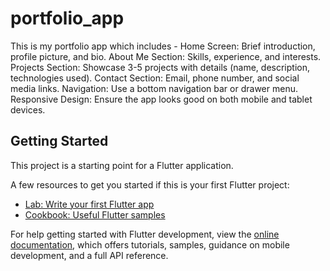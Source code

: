 # portfolio_app

This is my portfolio app which includes - 
Home Screen: Brief introduction, profile picture, and bio.
About Me Section: Skills, experience, and interests.
Projects Section: Showcase 3-5 projects with details (name, description, technologies used).
Contact Section: Email, phone number, and social media links.
Navigation: Use a bottom navigation bar or drawer menu.
Responsive Design: Ensure the app looks good on both mobile and tablet devices.

## Getting Started

This project is a starting point for a Flutter application.

A few resources to get you started if this is your first Flutter project:

- [Lab: Write your first Flutter app](https://docs.flutter.dev/get-started/codelab)
- [Cookbook: Useful Flutter samples](https://docs.flutter.dev/cookbook)

For help getting started with Flutter development, view the
[online documentation](https://docs.flutter.dev/), which offers tutorials,
samples, guidance on mobile development, and a full API reference.
